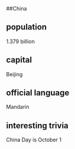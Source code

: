 ##China
## population
1.379 billion

## capital
Beijing
 
## official language
Mandarin

## interesting trivia
China Day is October 1


